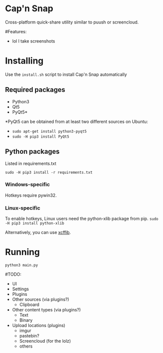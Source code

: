 # Cap'n Snap

Cross-platform quick-share utility similar to puush or screencloud.

#Features:

- lol I take screenshots

# Installing

Use the `install.sh` script to install Cap'n Snap automatically

## Required packages

- Python3
- Qt5
- PyQt5*

*PyQt5 can be obtained from at least two different sources on Ubuntu:

- `sudo apt-get install python3-pyqt5`
- `sudo -H pip3 install PyQt5`

## Python packages

Listed in requirements.txt

`sudo -H pip3 install -r requirements.txt`

### Windows-specific
Hotkeys require pywin32.

### Linux-specific

To enable hotkeys, Linux users need the python-xlib package from pip.
`sudo -H pip3 install python-xlib`

Alternatively, you can use [xcffib](https://github.com/tych0/xcffib).

# Running

`python3 main.py`

#TODO:

- UI
- Settings
- Plugins
- Other sources (via plugins?)
  - Clipboard
- Other content types (via plugins?)
  - Text
  - Binary
- Upload locations (plugins)
  - imgur
  - pastebin?
  - Screencloud (for the lolz)
  - others